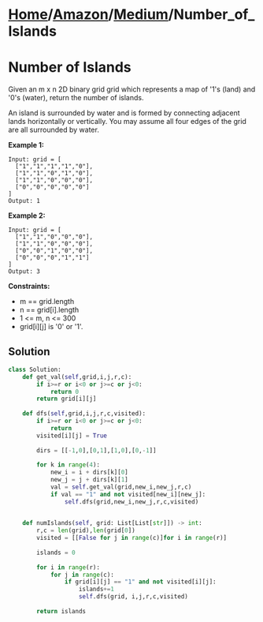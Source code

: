 # [Home](./../../..)/[Amazon](./../..)/[Medium](./..)/Number_of_Islands
<h1>Number of Islands</h1>

<p>
Given an m x n 2D binary grid grid which represents a map of '1's (land) and '0's (water), return the number of islands.

An island is surrounded by water and is formed by connecting adjacent lands horizontally or vertically. You may assume all four edges of the grid are all surrounded by water.

</p>

<b>Example 1:</b>

    Input: grid = [
      ["1","1","1","1","0"],
      ["1","1","0","1","0"],
      ["1","1","0","0","0"],
      ["0","0","0","0","0"]
    ]
    Output: 1

<b>Example 2:</b>

    Input: grid = [
      ["1","1","0","0","0"],
      ["1","1","0","0","0"],
      ["0","0","1","0","0"],
      ["0","0","0","1","1"]
    ]
    Output: 3

<b>Constraints:</b>

- m == grid.length
- n == grid[i].length
- 1 <= m, n <= 300
- grid[i][j] is '0' or '1'.

<h2>Solution</h2>

```python
class Solution:
    def get_val(self,grid,i,j,r,c):
        if i>=r or i<0 or j>=c or j<0:
            return 0
        return grid[i][j]
    
    def dfs(self,grid,i,j,r,c,visited):
        if i>=r or i<0 or j>=c or j<0:
            return
        visited[i][j] = True
        
        dirs = [[-1,0],[0,1],[1,0],[0,-1]]
        
        for k in range(4):
            new_i = i + dirs[k][0]
            new_j = j + dirs[k][1]
            val = self.get_val(grid,new_i,new_j,r,c)
            if val == "1" and not visited[new_i][new_j]:
                self.dfs(grid,new_i,new_j,r,c,visited)

            
    def numIslands(self, grid: List[List[str]]) -> int:
        r,c = len(grid),len(grid[0])
        visited = [[False for j in range(c)]for i in range(r)]
        
        islands = 0
        
        for i in range(r):
            for j in range(c):
                if grid[i][j] == "1" and not visited[i][j]:
                    islands+=1
                    self.dfs(grid, i,j,r,c,visited)
        
        return islands
```

